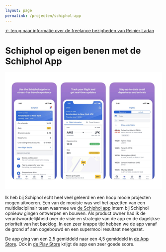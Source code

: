 ```yaml
---
layout: page
permalink: /projecten/schiphol-app
---
```


[← terug naar informatie over de freelance bezigheden van Reinier Ladan](/freelance)

# Schiphol op eigen benen met de Schiphol App

![Een voorbeeld van de flow in de NLZiet app](/assets/schiphol-app.jpg)

Ik heb bij Schiphol echt heel veel geleerd en een hoop mooie projecten mogen uitvoeren. Een van de mooiste was wel het opzetten van een multidisciplinair team waarmee we [de Schiphol app](https://schiphol.nl/app) intern bij Schiphol opnieuw gingen ontwerpen en bouwen. Als product owner had ik de verantwoordelijkheid over de visie en strategie van de app en de dagelijkse prioriteit van het backlog. In een zeer krappe tijd hebben we de app vanaf de grond af aan opgebouwd en een supermooi resultaat neergezet.

De app ging van een 2,5 gemiddeld naar een 4,5 gemiddeld in [de App Store](https://itunes.apple.com/nl/app/schiphol-amsterdam-airport/id409161665?mt=8). Ook in [de Play Store](https://play.google.com/store/apps/details?id=org.schiphol&hl=en) krijgt de app een zeer goede score.
